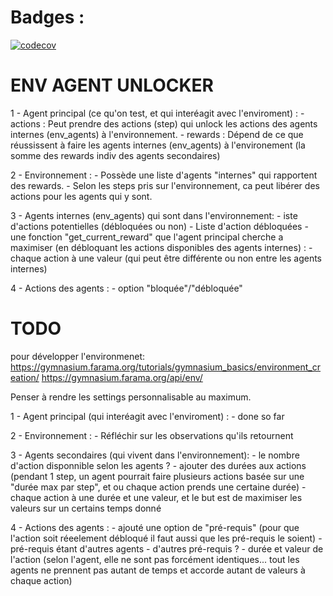 # Badges : 

[![codecov](https://codecov.io/github/JulienT01/env_agents_unlocker/graph/badge.svg?token=V1UWCV2E38)](https://codecov.io/github/JulienT01/env_agents_unlocker)



# ENV AGENT UNLOCKER

1 - Agent principal (ce qu'on test, et qui interéagit avec l'enviroment) : 
    - actions : Peut prendre des actions (step) qui unlock les actions des agents internes (env_agents) à l'environnement.
    - rewards : Dépend de ce que réussissent à faire les agents internes (env_agents) à l'environement (la somme des rewards indiv des agents secondaires)

2 - Environnement :
    - Possède une liste d'agents "internes" qui rapportent des rewards.
    - Selon les steps pris sur l'environnement, ca peut libérer des actions pour les agents qui y sont.

3 - Agents internes (env_agents) qui sont dans l'environnement:
    - iste d'actions potentielles (débloquées ou non)
    - Liste d'action débloquées
    - une fonction "get_current_reward" que l'agent principal cherche a maximiser (en débloquant les actions disponibles des agents internes) : 
        - chaque action à une valeur (qui peut être différente ou non entre les agents internes)

4 - Actions des agents :
    - option "bloquée"/"débloquée"









# TODO

pour développer l'environmenet:
https://gymnasium.farama.org/tutorials/gymnasium_basics/environment_creation/
https://gymnasium.farama.org/api/env/



Penser à rendre les settings personnalisable au maximum.



1 - Agent principal (qui interéagit avec l'enviroment) : 
    - done so far

2 - Environnement :
    - Réfléchir sur les observations qu'ils retournent


3 - Agents secondaires (qui vivent dans l'environnement):
    - le nombre d'action disponnible selon les agents ?
    - ajouter des durées aux actions (pendant 1 step, un agent pourrait faire plusieurs actions basée sur une "durée max par step", et ou chaque action prends une certaine durée)
        - chaque action à une durée et une valeur, et le but est de maximiser les valeurs sur un certains temps donné

4 - Actions des agents :
    - ajouté une option de "pré-requis" (pour que l'action soit réeelement débloqué il faut aussi que les pré-requis le soient)
        -pré-requis étant d'autres agents
        - d'autres pré-requis ?
    - durée et valeur de l'action  (selon l'agent, elle ne sont pas forcément identiques... tout les agents ne prennent pas autant de temps et accorde autant de valeurs à chaque action)




